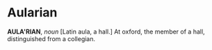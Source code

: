 # Aularian

**AULA'RIAN**, _noun_ \[Latin aula, a hall.\] At oxford, the member of a hall, distinguished from a collegian.